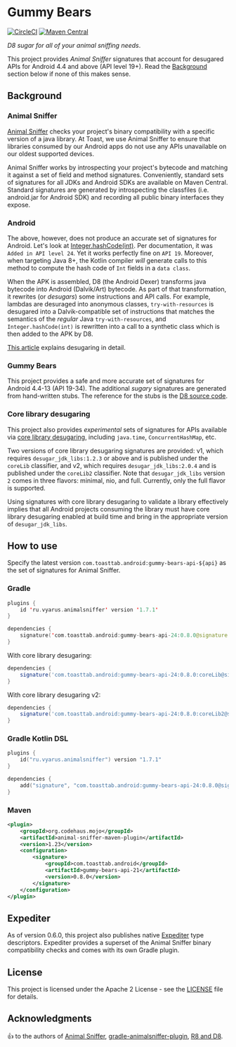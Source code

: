 # Gummy Bears

[![CircleCI](https://circleci.com/gh/open-toast/gummy-bears.svg?style=svg)](https://circleci.com/gh/open-toast/gummy-bears)
[![Maven Central](https://img.shields.io/maven-central/v/com.toasttab.android/gummy-bears-api-24)](https://search.maven.org/artifact/com.toasttab.android/gummy-bears-api-24)

_D8 sugar for all of your animal sniffing needs_.

This project provides _Animal Sniffer_ signatures that account for desugared APIs for Android 4.4 and above (API level 19+). Read the [Background](#background) section below if none of this makes sense.

## Background

### Animal Sniffer

[Animal Sniffer](https://www.mojohaus.org/animal-sniffer/) checks your project's binary compatibility with a specific version of a java library. At Toast, we use Animal Sniffer to ensure that libraries consumed by our Android apps do not use any APIs unavailable on our oldest supported devices.

Animal Sniffer works by introspecting your project's bytecode and matching it against a set of field and method signatures. Conveniently, standard sets of signatures for all JDKs and Android SDKs are available on Maven Central. Standard signatures are generated by introspecting the classfiles (i.e. android.jar for Android SDK) and recording all public binary interfaces they expose.

### Android

The above, however, does not produce an accurate set of signatures for Android. Let's look at [Integer.hashCode(int)](https://developer.android.com/reference/java/lang/Integer#hashCode(int)). Per documentation, it was `Added in API level 24`. Yet it works perfectly fine on `API 19`. Moreover, when targeting Java 8+, the Kotlin compiler _will_ generate calls to this method to compute the hash code of `Int` fields in a `data class`.

When the APK is assembled, D8 (the Android Dexer) transforms java bytecode into Android (Dalvik/Art) bytecode. As part of that transformation, it rewrites (or _desugars_) some instructions and API calls. For example, lambdas are desuraged into anonymous classes, `try-with-resources` is desugared into a Dalvik-compatible set of instructions that matches the semantics of the _regular_ Java `try-with-resources`, and `Integer.hashCode(int)` is rewritten into a call to a synthetic class which is then added to the APK by D8.

[This article](https://jakewharton.com/d8-library-desugaring/) explains desugaring in detail.

### Gummy Bears

This project provides a safe and more accurate set of signatures for Android 4.4-13 (API 19-34). The additional _sugary_ signatures are generated from hand-written stubs. The reference for the stubs is the [D8 source code](https://r8.googlesource.com/r8/+/master/src/main/java/com/android/tools/r8/ir/desugar/BackportedMethodRewriter.java).

### Core library desugaring

This project also provides _experimental_ sets of signatures for APIs available via [core library desugaring](https://developer.android.com/studio/write/java8-support), including `java.time`, `ConcurrentHashMap`, etc.

Two versions of core library desugaring signatures are provided: v1, which requires `desugar_jdk_libs:1.2.3` or above and is published under the `coreLib`
classifier, and v2, which requires `desugar_jdk_libs:2.0.4` and is published under the `coreLib2` classifier. Note that `desugar_jdk_libs` version `2`
comes in three flavors: minimal, nio, and full. Currently, only the full flavor is supported.

Using signatures with core library desugaring to validate a library effectively implies that all Android projects consuming the library
must have core library desugaring enabled at build time and bring in the appropriate version of `desugar_jdk_libs`.

## How to use

Specify the latest version `com.toasttab.android:gummy-bears-api-${api}` as the set of signatures for Animal Sniffer.

### Gradle

```kotlin
plugins {
    id 'ru.vyarus.animalsniffer' version '1.7.1'
}

dependencies {
    signature('com.toasttab.android:gummy-bears-api-24:0.8.0@signature')
}
```

With core library desugaring:

```groovy
dependencies {
    signature('com.toasttab.android:gummy-bears-api-24:0.8.0:coreLib@signature')
}
```

With core library desugaring v2:

```groovy
dependencies {
    signature('com.toasttab.android:gummy-bears-api-24:0.8.0:coreLib2@signature')
}
```

### Gradle Kotlin DSL

```kotlin
plugins {
    id("ru.vyarus.animalsniffer") version "1.7.1"
}

dependencies {
    add("signature", "com.toasttab.android:gummy-bears-api-24:0.8.0@signature")
}
```

### Maven

```xml
<plugin>
    <groupId>org.codehaus.mojo</groupId>
    <artifactId>animal-sniffer-maven-plugin</artifactId>
    <version>1.23</version>
    <configuration>
        <signature>
            <groupId>com.toasttab.android</groupId>
            <artifactId>gummy-bears-api-21</artifactId>
            <version>0.8.0</version>
        </signature>
    </configuration>
</plugin>
```

## Expediter

As of version 0.6.0, this project also publishes native [Expediter](https://github.com/open-toast/expediter) type descriptors. Expediter provides a superset
of the Animal Sniffer binary compatibility checks and comes with its own Gradle plugin.

## License

This project is licensed under the Apache 2 License - see the [LICENSE](LICENSE) file for details.

## Acknowledgments

:+1: to the authors of [Animal Sniffer](https://www.mojohaus.org/animal-sniffer/index.html), [gradle-animalsniffer-plugin](https://github.com/xvik/gradle-animalsniffer-plugin), [R8 and D8](https://r8.googlesource.com/r8).
